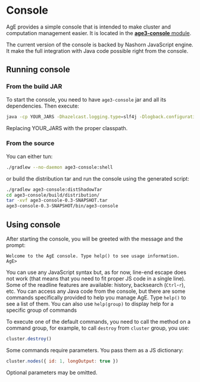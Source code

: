 # Console

AgE provides a simple console that is intended to make cluster and computation management easier. It is located in the [**age3-console** module](https://gitlab.com/age-agh/age3/tree/develop/age3-console).

The current version of the console is backed by Nashorn JavaScript engine. It make the full integration with Java code possible right from the console.

## Running console

### From the build JAR
To start the console, you need to have `age3-console` jar and all its dependencies. Then execute:
```bash
java -cp YOUR_JARS -Dhazelcast.logging.type=slf4j -Dlogback.configurationFile=pl/edu/agh/age/console/logback.groovy pl.edu.agh.age.console.ConsoleBootstrapper
```
Replacing YOUR_JARS with the proper classpath.

### From the source

You can either tun:
```bash
./gradlew --no-daemon age3-console:shell
```
or build the distribution tar and run the console using the generated script:
```bash
./gradlew age3-console:distShadowTar
cd age3-console/build/distribution/
tar -xvf age3-console-0.3-SNAPSHOT.tar
age3-console-0.3-SNAPSHOT/bin/age3-console
```

## Using console

After starting the console, you will be greeted with the message and the prompt:
```
Welcome to the AgE console. Type help() to see usage information.
AgE> 
```

You can use any JavaScript syntax but, as for now, line-end escape does not work (that means that you need to fit proper JS code in a single line).
Some of the readline features are available: history, backsearch (`Ctrl`-`r`), etc.
You can access any Java code from the console, but there are some commands specifically provided to help you manage AgE.
Type `help()` to see a list of them. You can also use `help(group)` to display help for a specific group of commands

To execute one of the default commands, you need to call the method on a command group, for example, to call `destroy` from `cluster` group,
you use:
```js
cluster.destroy()
```
Some commands require parameters. You pass them as a JS dictionary:
```js
cluster.nodes({ id: 1, longOutput: true })
```
Optional parameters may be omitted.